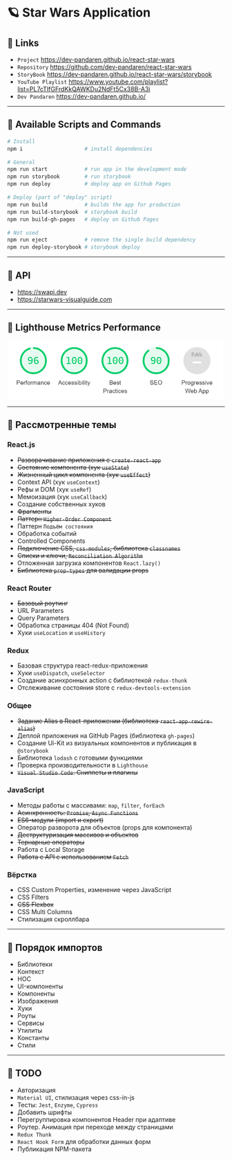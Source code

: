 # 🪐 Star Wars Application

## 🐧 Links
- `Project` https://dev-pandaren.github.io/react-star-wars
- `Repository` https://github.com/dev-pandaren/react-star-wars
- `StoryBook` https://dev-pandaren.github.io/react-star-wars/storybook
- `YouTube Playlist` https://www.youtube.com/playlist?list=PL7cTIfGFrdKkQAWKDu2NdFt5Cx38B-A3i
- `Dev Pandaren` https://dev-pandaren.github.io/

---

## 🐶 Available Scripts and Commands

```bash
# Install
npm i                    # install dependencies
```

```bash
# General
npm run start            # run app in the development mode
npm run storybook        # run storybook
npm run deploy           # deploy app on Github Pages
```

```bash
# Deploy (part of "deploy" script)
npm run build            # builds the app for production
npm run build-storybook  # storybook build
npm run build-gh-pages   # deploy on Github Pages
```

```bash
# Not used
npm run eject            # remove the single build dependency
npm run deploy-storybook # storybook deploy
```

---

## 🦄 API
- https://swapi.dev
- https://starwars-visualguide.com


---


## 🐗 Lighthouse Metrics Performance
<img src="src/_temp/readme/lighthouse.png" width="500px" />

---

## 🐼 Рассмотренные темы

### React.js
- ~~Разворачивание приложения с `create-react-app`~~
- ~~Состояние компонента (хук `useState`)~~
- ~~Жизненный цикл компонента (хук `useEffect`)~~
- Context API (хук `useContext`)
- Рефы и DOM (хук `useRef`)
- Мемоизация (хук `useCallback`)
- Создание собственных хуков
- ~~Фрагменты~~
- ~~Паттерн `Higher-Order Component`~~
- Паттерн `Подъём состояния`
- Обработка событий
- Controlled Components
- ~~Подключение CSS, `css-modules`, библиотека `classnames`~~
- ~~Списки и ключи, `Reconciliation Algorithm`~~
- Отложенная загрузка компонентов `React.lazy()`
- ~~Библиотека `prop-types` для валидации props~~

### React Router
- ~~Базовый роутинг~~
- URL Parameters
- Query Parameters
- Обработка страницы 404 (Not Found)
- Хуки `useLocation` и `useHistory`

### Redux
- Базовая структура react-redux-приложения
- Хуки `useDispatch`, `useSelector`
- Создание асинхронных action с библиотекой `redux-thunk`
- Отслеживание состояния store с `redux-devtools-extension`

### Общее
- ~~Задание Alias в React-приложении (библиотека `react-app-rewire-alias`)~~
- Деплой приложения на GitHub Pages (библиотека `gh-pages`)
- Создание Ui-Kit из визуальных компонентов и публикация в `@storybook`
- Библиотека `lodash` с готовыми функциями
- Проверка производительности в `Lighthouse`
- ~~`Visual Studio Code`. Сниппеты и плагины~~

### JavaScript
- Методы работы с массивами: `map`, `filter`, `forEach`
- ~~Асинхронность: `Promise`, `Async Functions`~~
- ~~ES6-модули (import и export)~~
- Оператор разворота для объектов (props для компонента)
- ~~Деструктуризация массивов и объектов~~
- ~~Тернарные операторы~~
- Работа с Local Storage
- ~~Работа с API с использованием `Fetch`~~

### Вёрстка
- CSS Custom Properties, изменение через JavaScript
- CSS Filters
- ~~CSS Flexbox~~
- CSS Multi Columns
- Стилизация скроллбара

---

## 🐣 Порядок импортов
- Библиотеки
- Контекст
- HOC
- UI-компоненты
- Компоненты
- Изображения
- Хуки
- Роуты
- Сервисы
- Утилиты
- Константы
- Стили

---

## 🐨 TODO
- Авторизация
- `Material UI`, стилизация через css-in-js
- Тесты: `Jest`, `Enzyme`, `Cypress`
- Добавить шрифты
- Перегруппировка компонентов Header при адаптиве
- Роутер. Анимация при переходе между страницами
- `Redux Thunk`
- `React Hook Form` для обработки данных форм
- Публикация NPM-пакета


